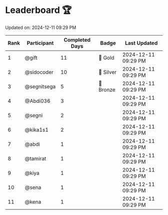 # Leaderboard 🏆

Updated on: 2024-12-11 09:29 PM

| Rank | Participant       | Completed Days | Badge      | Last Updated         |
|------|-------------------|----------------|------------|----------------------|
| 1    | @gift             | 11             | 🏅 Gold     | 2024-12-11 09:29 PM |
| 2    | @sidocoder        | 10             | 🥈 Silver   | 2024-12-11 09:29 PM |
| 3    | @segnitsega       | 5              | 🥉 Bronze   | 2024-12-11 09:29 PM |
| 4    | @Abdi036          | 3              |            | 2024-12-11 09:29 PM |
| 5    | @segni            | 2              |            | 2024-12-11 09:29 PM |
| 6    | @kika1s1          | 2              |            | 2024-12-11 09:29 PM |
| 7    | @abdi             | 1              |            | 2024-12-11 09:29 PM |
| 8    | @tamirat          | 1              |            | 2024-12-11 09:29 PM |
| 9    | @kiya             | 1              |            | 2024-12-11 09:29 PM |
| 10   | @sena             | 1              |            | 2024-12-11 09:29 PM |
| 11   | @kena             | 1              |            | 2024-12-11 09:29 PM |
